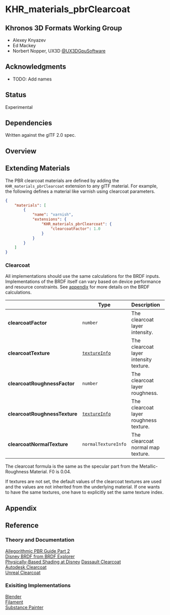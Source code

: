 # KHR\_materials\_pbrClearcoat

## Khronos 3D Formats Working Group

* Alexey Knyazev
* Ed Mackey
* Norbert Nopper, UX3D [@UX3DGpuSoftware](https://twitter.com/UX3DGpuSoftware)

## Acknowledgments

* TODO: Add names

## Status

Experimental

## Dependencies

Written against the glTF 2.0 spec.

## Overview

## Extending Materials

The PBR clearcoat materials are defined by adding the `KHR_materials_pbrClearcoat` extension to any glTF material. 
For example, the following defines a material like varnish using clearcoat parameters.

```json
{
    "materials": [
        {
            "name": "varnish",
            "extensions": {
                "KHR_materials_pbrClearcoat": {
                    "clearcoatFactor": 1.0
                }
            }
        }
    ]
}
```

### Clearcoat

All implementations should use the same calculations for the BRDF inputs. Implementations of the BRDF itself can vary based on device performance and resource constraints. See [appendix](/specification/2.0/README.md#appendix-b-brdf-implementation) for more details on the BRDF calculations.

|                                  | Type                                                                | Description                            | Required             |
|----------------------------------|---------------------------------------------------------------------|----------------------------------------|----------------------|
|**clearcoatFactor**               | `number`                                                            | The clearcoat layer intensity.         | No, default: `0.0`   |
|**clearcoatTexture**              | [`textureInfo`](/specification/2.0/README.md#reference-textureInfo) | The clearcoat layer intensity texture. | No                   |
|**clearcoatRoughnessFactor**      | `number`                                                            | The clearcoat layer roughness.         | No, default: `0.0`   |
|**clearcoatRoughnessTexture**     | [`textureInfo`](/specification/2.0/README.md#reference-textureInfo) | The clearcoat layer roughness texture. | No                   |
|**clearcoatNormalTexture**        | `normalTextureInfo`                                                 | The clearcoat normal map texture.      | No                   |

The clearcoat formula is the same as the specular part from the Metallic-Roughness Material.
F0 is 0.04.

If textures are not set, the default values of the clearcoat textures are used and the values are not inherited from the underlying material. If one wants to have the same textures, one have to explicitly set the same texture index.

## Appendix

## Reference

### Theory and Documentation

[Allegorithmic PBR Guide Part 2](https://academy.substance3d.com/courses/the-pbr-guide-part-2)  
[Disney BRDF from BRDF Explorer](https://github.com/wdas/brdf/blob/master/src/brdfs/disney.brdf)    
[Physically-Based Shading at Disney](https://disney-animation.s3.amazonaws.com/library/s2012_pbs_disney_brdf_notes_v2.pdf)
[Dassault Clearcoat](https://dassaultsystemes-technology.github.io/EnterprisePBRShadingModel/spec.md.html#components/clearcoat)  
[Autodesk Clearcoat](https://autodesk.github.io/standard-surface/#closures/coating)  
[Unreal Clearcoat](https://docs.unrealengine.com/en-US/Engine/Rendering/Materials/MaterialInputs/index.html#clearcoat)  

### Exisiting Implementations

[Blender](https://docs.blender.org/manual/en/latest/render/shader_nodes/shader/principled.html)  
[Filament](https://google.github.io/filament/Materials.md.html#materialmodels/litmodel/clearcoat)  
[Substance Painter](https://docs.substance3d.com/spdoc/version-2018-3-172823522.html#Version2018.3-UpdatedClearCoatShader)  
  